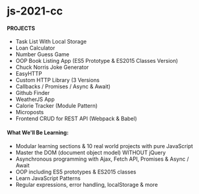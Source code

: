 # js-2021-cc

#### PROJECTS

- Task List With Local Storage
- Loan Calculator
- Number Guess Game
- OOP Book Listing App (ES5 Prototype & ES2015 Classes Version)
- Chuck Norris Joke Generator
- EasyHTTP
- Custom HTTP Library (3 Versions
- Callbacks / Promises / Async & Await)
- Github Finder
- WeatherJS App
- Calorie Tracker (Module Pattern)
- Microposts
- Frontend CRUD for REST API (Webpack & Babel)

#### What We'll Be Learning:

- Modular learning sections & 10 real world projects with pure JavaScript
- Master the DOM (document object model) WITHOUT jQuery
- Asynchronous programming with Ajax, Fetch API, Promises & Async / Await
- OOP including ES5 prototypes & ES2015 classes
- Learn JavaScript Patterns
- Regular expressions, error handling, localStorage & more
